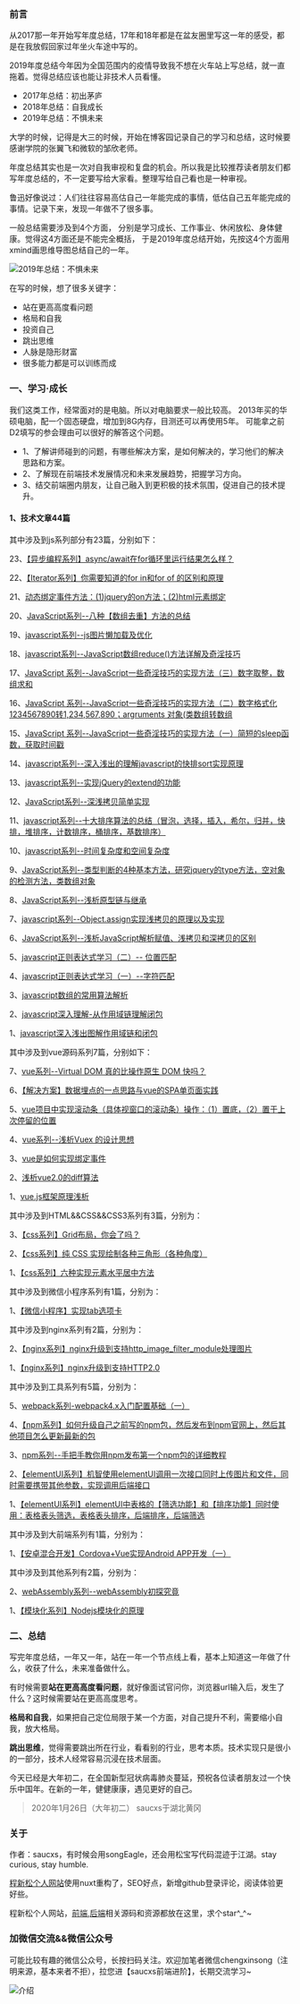 ### 前言
从2017那一年开始写年度总结，17年和18年都是在盆友圈里写这一年的感受，都是在我放假回家过年坐火车途中写的。

2019年度总结今年因为全国范围内的疫情导致我不想在火车站上写总结，就一直拖着。觉得总结应该也能让非技术人员看懂。
+ 2017年总结：初出茅庐
+ 2018年总结：自我成长
+ 2019年总结：不惧未来

大学的时候，记得是大三的时候，开始在博客园记录自己的学习和总结，这时候要感谢学院的张翼飞和微软的邹欣老师。

年度总结其实也是一次对自我审视和复盘的机会。所以我是比较推荐读者朋友们都写年度总结的，不一定要写给大家看。整理写给自己看也是一种审视。

鲁迅好像说过：人们往往容易高估自己一年能完成的事情，低估自己五年能完成的事情。记录下来，发现一年做不了很多事。

一般总结需要涉及到4个方面，
分别是学习成长、工作事业、休闲放松、身体健康。觉得这4方面还是不能完全概括，
于是2019年度总结开始，先按这4个方面用xmind画思维导图总结自己的一年。

![2019年总结：不惧未来](http://static.chengxinsong.cn/image/2019/2019年不惧未来.png)

在写的时候，想了很多关键字：
- 站在更高高度看问题
- 格局和自我
- 投资自己
- 跳出思维
- 人脉是隐形财富
- 很多能力都是可以训练而成



### 一、学习·成长
我们这类工作，经常面对的是电脑。所以对电脑要求一般比较高。 2013年买的华硕电脑，配一个固态硬盘，增加到8G内存，目测还可以再使用5年。
可能拿之前D2填写的参会理由可以很好的解答这个问题。

+ 1、了解讲师碰到的问题，有哪些解决方案，是如何解决的，学习他们的解决思路和方案。
+ 2、了解现在前端技术发展情况和未来发展趋势，把握学习方向。
+ 3、结交前端圈内朋友，让自己融入到更积极的技术氛围，促进自己的技术提升。

#### 1、技术文章44篇
其中涉及到js系列部分有23篇，分别如下：

23、[【异步编程系列】async/await在for循环里运行结果怎么样？](http://www.chengxinsong.cn/post/91)

22、[【Iterator系列】你需要知道的for in和for of 的区别和原理](http://www.chengxinsong.cn/post/90)

21、[动态绑定事件方法：(1)jquery的on方法；(2)html元素绑定](http://www.chengxinsong.cn/post/81)

20、[JavaScript系列--八种【数组去重】方法的总结](http://www.chengxinsong.cn/post/73)

19、[javascript系列--js图片懒加载及优化](http://www.chengxinsong.cn/post/71)

18、[javascript系列--JavaScript数组reduce()方法详解及奇淫技巧](http://www.chengxinsong.cn/post/67)

17、[JavaScript 系列--JavaScript一些奇淫技巧的实现方法（三）数字取整，数组求和](https://www.cnblogs.com/chengxs/p/10985513.html)

16、[JavaScript 系列--JavaScript一些奇淫技巧的实现方法（二）数字格式化 1234567890转1,234,567,890；argruments 对象(类数组转数组](http://www.chengxinsong.cn/post/62)

15、[JavaScript 系列--JavaScript一些奇淫技巧的实现方法（一）简短的sleep函数，获取时间戳](http://www.chengxinsong.cn/post/61)

14、[javascript系列--深入浅出的理解javascript的快排sort实现原理](http://www.chengxinsong.cn/post/60)

13、[javascript系列--实现jQuery的extend的功能](http://www.chengxinsong.cn/post/59)

12、[JavaScript系列--深浅拷贝简单实现](http://www.chengxinsong.cn/post/58)

11、[javascript系列--十大排序算法的总结（冒泡，选择，插入，希尔，归并，快排，堆排序，计数排序，桶排序，基数排序）](http://www.chengxinsong.cn/post/56)

10、[javascript系列--时间复杂度和空间复杂度](http://www.chengxinsong.cn/post/55)

9、[JavaScript系列--类型判断的4种基本方法，研究jquery的type方法，空对象的检测方法，类数组对象](http://www.chengxinsong.cn/post/54)

8、[JavaScript系列--浅析原型链与继承](http://www.chengxinsong.cn/post/45)

7、[javascript系列--Object.assign实现浅拷贝的原理以及实现](http://www.chengxinsong.cn/post/43)

6、[JavaScript系列--浅析JavaScript解析赋值、浅拷贝和深拷贝的区别](http://www.chengxinsong.cn/post/42)

5、[javascript正则表达式学习（二）-- 位置匹配](http://www.chengxinsong.cn/post/41)

4、[javascript正则表达式学习（一）--字符匹配](http://www.chengxinsong.cn/post/39)

3、[javascript数组的常用算法解析](http://www.chengxinsong.cn/post/37)

2、[javascript深入理解-从作用域链理解闭包](http://www.chengxinsong.cn/post/31)

1、[javascript深入浅出图解作用域链和闭包](http://www.chengxinsong.cn/post/30)


其中涉及到vue源码系列7篇，分别如下：

7、[vue系列--Virtual DOM 真的比操作原生 DOM 快吗？](http://www.chengxinsong.cn/post/68)

6、[【解决方案】数据埋点的一点思路与vue的SPA单页面实践](http://www.chengxinsong.cn/post/85)

5、[vue项目中实现滚动条（具体视窗口的滚动条）操作：（1）置底，（2）置于上次停留的位置](http://www.chengxinsong.cn/post/75)

4、[vue系列--浅析Vuex 的设计思想](http://www.chengxinsong.cn/post/69)

3、[vue是如何实现绑定事件](http://www.chengxinsong.cn/post/65)

2、[浅析vue2.0的diff算法](http://www.chengxinsong.cn/post/27)

1、[vue.js框架原理浅析](http://www.chengxinsong.cn/post/25)


其中涉及到HTML&&CSS&&CSS3系列有3篇，分别为：

3、[【css系列】Grid布局，你会了吗？](http://www.chengxinsong.cn/post/89)

2、[【css系列】纯 CSS 实现绘制各种三角形（各种角度）](http://www.chengxinsong.cn/post/87)

1、[【css系列】六种实现元素水平居中方法](http://www.chengxinsong.cn/post/74)

其中涉及到微信小程序系列有1篇，分别为：

1、[【微信小程序】实现tab选项卡](http://www.chengxinsong.cn/post/86)

其中涉及到nginx系列有2篇，分别为：

2、[【nginx系列】nginx升级到支持http_image_filter_module处理图片](http://www.chengxinsong.cn/post/84)

1、[【nginx系列】nginx升级到支持HTTP2.0](http://www.chengxinsong.cn/post/83)

其中涉及到工具系列有5篇，分别为：

5、[webpack系列-webpack4.x入门配置基础（一）](http://www.chengxinsong.cn/post/72)

4、[【npm系列】如何升级自己之前写的npm包，然后发布到npm官网上，然后其他项目怎么更新最新的包](http://www.chengxinsong.cn/post/82)

3、[npm系列--手把手教你用npm发布第一个npm包的详细教程](http://www.chengxinsong.cn/post/44)

2、[【elementUI系列】机智使用elementUI调用一次接口同时上传图片和文件，同时需要携带其他参数，实现调用后端接口](http://www.chengxinsong.cn/post/78)

1、[【elementUI系列】elementUI中表格的【筛选功能】和【排序功能】同时使用：表格表头筛选，表格表头排序，后端排序，后端筛选](http://www.chengxinsong.cn/post/76)

其中涉及到大前端系列有1篇，分别为：

1、[【安卓混合开发】Cordova+Vue实现Android APP开发（一）](http://www.chengxinsong.cn/post/88)

其中涉及到其他系列有2篇，分别为：

2、[webAssembly系列--webAssembly初探究竟](http://www.chengxinsong.cn/post/70)

1、[【模块化系列】Nodejs模块化的原理](http://www.chengxinsong.cn/post/79)


### 二、总结
写完年度总结，一年又一年，站在一年一个节点线上看，基本上知道这一年做了什么，收获了什么，未来准备做什么。

有时候需要**站在更高高度看问题**，就好像面试官问你，浏览器url输入后，发生了什么？这时候需要站在更高高度思考。

**格局和自我**，如果把自己定位局限于某一个方面，对自己提升不利，需要缩小自我，放大格局。

**跳出思维**，觉得需要跳出所在行业，看看别的行业，思考本质。技术实现只是很小的一部分，技术人经常容易沉浸在技术层面。

今天已经是大年初二，在全国新型冠状病毒肺炎蔓延，预祝各位读者朋友过一个快乐中国年。在新的一年，健健康康，遇见更好的自己。

> 2020年1月26日（大年初二）
> saucxs于湖北黄冈

### 关于
作者：saucxs，有时候会用songEagle，还会用松宝写代码混迹于江湖。stay curious, stay humble.

[程新松个人网站](http://www.chengxinsong.cn/)使用nuxt重构了，SEO好点，新增github登录评论，阅读体验更好些。

程新松个人网站，[前端](https://github.com/saucxs/songEagle),[后端](https://github.com/saucxs/songEagle_backManage)相关源码和资源都放在这里，求个star^_^~

### 加微信交流&&微信公众号
可能比较有趣的微信公众号，长按扫码关注。欢迎加笔者微信chengxinsong（注明来源，基本来者不拒），拉您进【saucxs前端进阶】，长期交流学习~

![介绍](http://static.chengxinsong.cn/image/author/intro.jpg?width=600)

